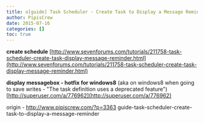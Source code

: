 ```yaml
---
title: o[guide] Task Scheduler - Create Task to Display a Message Reminder
author: PipisCrew
date: 2015-07-16
categories: []
toc: true
---
```


**create schedule**
[http://www.sevenforums.com/tutorials/211758-task-scheduler-create-task-display-message-reminder.html](http://www.sevenforums.com/tutorials/211758-task-scheduler-create-task-display-message-reminder.html)

**display messagebox - hotfix for windows8** (aka on windows8 when going to save writes - "The task definition uses a deprecated feature")
[http://superuser.com/a/776962](http://superuser.com/a/776962)

origin - http://www.pipiscrew.com/?p=3363 guide-task-scheduler-create-task-to-display-a-message-reminder